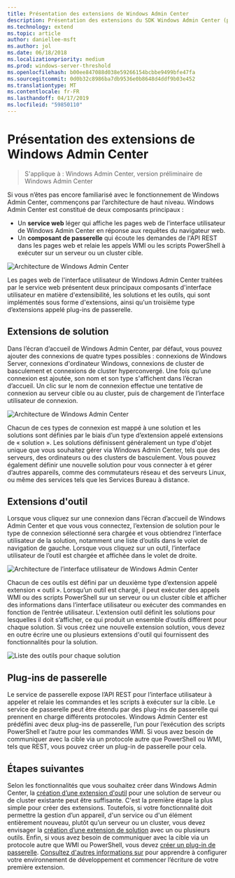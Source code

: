 ```yaml
---
title: Présentation des extensions de Windows Admin Center
description: Présentation des extensions du SDK Windows Admin Center (projet Honolulu)
ms.technology: extend
ms.topic: article
author: daniellee-msft
ms.author: jol
ms.date: 06/18/2018
ms.localizationpriority: medium
ms.prod: windows-server-threshold
ms.openlocfilehash: b00ee847088d038e59266154bcbbe9499bfe47fa
ms.sourcegitcommit: 0d0b32c8986ba7db9536e0b8648d4ddf9b03e452
ms.translationtype: MT
ms.contentlocale: fr-FR
ms.lasthandoff: 04/17/2019
ms.locfileid: "59850110"
---
```

# <a name="understanding-windows-admin-center-extensions"></a>Présentation des extensions de Windows Admin Center

>S'applique à : Windows Admin Center, version préliminaire de Windows Admin Center

Si vous n’êtes pas encore familiarisé avec le fonctionnement de Windows Admin Center, commençons par l’architecture de haut niveau. Windows Admin Center est constitué de deux composants principaux :

- Un **service web** léger qui affiche les pages web de l’interface utilisateur de Windows Admin Center en réponse aux requêtes du navigateur web.
- Un **composant de passerelle** qui écoute les demandes de l'API REST dans les pages web et relaie les appels WMI ou les scripts PowerShell à exécuter sur un serveur ou un cluster cible.

![Architecture de Windows Admin Center](../media/understand-extensions/wac-architecture-500px.png)

Les pages web de l'interface utilisateur de Windows Admin Center traitées par le service web présentent deux principaux composants d'interface utilisateur en matière d'extensibilité, les solutions et les outils, qui sont implémentés sous forme d'extensions, ainsi qu'un troisième type d’extensions appelé plug-ins de passerelle.

## <a name="solution-extensions"></a>Extensions de solution

Dans l’écran d’accueil de Windows Admin Center, par défaut, vous pouvez ajouter des connexions de quatre types possibles : connexions de Windows Server, connexions d'ordinateur Windows, connexions de cluster de basculement et connexions de cluster hyperconvergé. Une fois qu’une connexion est ajoutée, son nom et son type s'affichent dans l’écran d’accueil. Un clic sur le nom de connexion effectue une tentative de connexion au serveur cible ou au cluster, puis de chargement de l’interface utilisateur de connexion.

![Architecture de Windows Admin Center](../media/understand-extensions/solutions-ui.png)

Chacun de ces types de connexion est mappé à une solution et les solutions sont définies par le biais d’un type d’extension appelé extensions de « solution ». Les solutions définissent généralement un type d'objet unique que vous souhaitez gérer via Windows Admin Center, tels que des serveurs, des ordinateurs ou des clusters de basculement. Vous pouvez également définir une nouvelle solution pour vous connecter à et gérer d’autres appareils, comme des commutateurs réseau et des serveurs Linux, ou même des services tels que les Services Bureau à distance.

## <a name="tool-extensions"></a>Extensions d'outil

Lorsque vous cliquez sur une connexion dans l’écran d’accueil de Windows Admin Center et que vous vous connectez, l’extension de solution pour le type de connexion sélectionné sera chargée et vous obtiendrez l’interface utilisateur de la solution, notamment une liste d’outils dans le volet de navigation de gauche. Lorsque vous cliquez sur un outil, l’interface utilisateur de l’outil est chargée et affichée dans le volet de droite.

![Architecture de l’interface utilisateur de Windows Admin Center](../media/understand-extensions/ui-architecture.png)

Chacun de ces outils est défini par un deuxième type d’extension appelé extension « outil ». Lorsqu’un outil est chargé, il peut exécuter des appels WMI ou des scripts PowerShell sur un serveur ou un cluster cible et afficher des informations dans l’interface utilisateur ou exécuter des commandes en fonction de l’entrée utilisateur. L'extension outil définit les solutions pour lesquelles il doit s’afficher, ce qui produit un ensemble d’outils différent pour chaque solution. Si vous créez une nouvelle extension solution, vous devez en outre écrire une ou plusieurs extensions d'outil qui fournissent des fonctionnalités pour la solution.

![Liste des outils pour chaque solution](../media/understand-extensions/tools-for-solutions.png)

## <a name="gateway-plugins"></a>Plug-ins de passerelle

Le service de passerelle expose l’API REST pour l’interface utilisateur à appeler et relaie les commandes et les scripts à exécuter sur la cible. Le service de passerelle peut être étendu par des plug-ins de passerelle qui prennent en charge différents protocoles. Windows Admin Center est prédéfini avec deux plug-ins de passerelle, l’un pour l’exécution des scripts PowerShell et l’autre pour les commandes WMI. Si vous avez besoin de communiquer avec la cible via un protocole autre que PowerShell ou WMI, tels que REST, vous pouvez créer un plug-in de passerelle pour cela.

## <a name="next-steps"></a>Étapes suivantes

Selon les fonctionnalités que vous souhaitez créer dans Windows Admin Center, la [création d’une extension d'outil](develop-tool.md) pour une solution de serveur ou de cluster existante peut être suffisante. C'est la première étape la plus simple pour créer des extensions. Toutefois, si votre fonctionnalité doit permettre la gestion d’un appareil, d'un service ou d'un élément entièrement nouveau, plutôt qu’un serveur ou un cluster, vous devez envisager la [création d’une extension de solution](develop-solution.md) avec un ou plusieurs outils. Enfin, si vous avez besoin de communiquer avec la cible via un protocole autre que WMI ou PowerShell, vous devez [créer un plug-in de passerelle](develop-gateway-plugin.md). [Consultez d'autres informations sur](developing-extensions.md) pour apprendre à configurer votre environnement de développement et commencer l’écriture de votre première extension.
